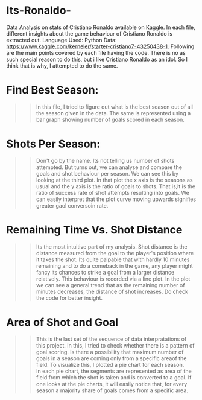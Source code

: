 # Its-Ronaldo-
Data Analysis on stats of Cristiano Ronaldo available on Kaggle.
In each file, different insights about the game behaviour of Cristiano Ronaldo is extracted out.
Language Used: Python
Data: https://www.kaggle.com/kerneler/starter-cristiano7-43250438-1. Following are the main points covered by each file having the code. There is no as such special reason to do this, but i like Cristiano Ronaldo as an idol. So I think that is why, I attempted to do the same. 

# Find Best Season:
>>In this file, I tried to figure out what is the best season out of all the season given in the data.
>>The same is represented using a bar graph showing number of goals scored in each season.

# Shots Per Season:
>>Don't go by the name. Its not telling us number of shots attempted. But turns out, we can analyse and compare the goals and shot behaviour per season.
>>We can see this by looking at the third plot.
>>In that plot the x axis is the seasons as usual and the y axis is the ratio of goals to shots. That is,it is the ratio of success rate of shot attempts resulting into goals. 
>>We can easily interpret that the plot curve moving upwards signifies greater gaol conversoin rate.

# Remaining Time Vs. Shot Distance
>>Its the most intuitive part of my analysis.
>>Shot distance is the distance measured from the goal to the player's position where it takes the shot.
>>Its quite palpable that with hardly 10 minutes remaining and to do a comeback in the game, any player might fancy its chances to strike a goal from a larger distance relatively.
>>This behaviour is recorded via a line plot.
>>In the plot we can see a general trend that as the remaining number of minutes decreases, the distance of shot increases.
>>Do check the code for better insight.

# Area of Shot and Goal
>>This is the last set of the sequence of data interpratations of this project.
>> In this, I tried to check whether there is a pattern of goal scoring. Is there a possibility that maximum number of goals in a season are coming only from a specific areaof the field.
>>To visualize this, I plotted a pie chart for each season.\
>>In each pie chart, the segments are represented as area of the field from which the shot is taken and is converted to a goal.
>>If one looks at the pie charts, it will easily notice that, for every season a majority share of goals comes from a specific area.
